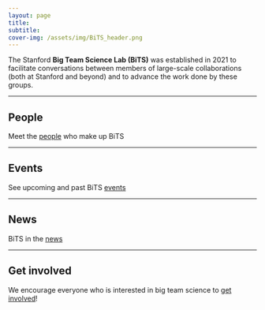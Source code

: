 ```yaml
---
layout: page
title: 
subtitle: 
cover-img: /assets/img/BiTS_header.png
---
```


<!---
Notes
- When using colors, use the color-blind palette from Wong (https://www.nature.com/articles/nmeth.1618.pdf?origin=ppub)
	- logo and project placeholders follow it.
--->

The Stanford **Big Team Science Lab (BiTS)** was established in 2021 to facilitate conversations between members of large-scale collaborations (both at Stanford and beyond) and to advance the work done by these groups.


***

## People
Meet the [people]({{site.baseurl}}/people/) who make up BiTS

***
## Events
See upcoming and past BiTS [events]({{site.baseurl}}/events/)

***
## News
BiTS in the [news]({{site.baseurl}}/news/)
 
***
## Get involved
We encourage everyone who is interested in big team science to [get involved]({{site.baseurl}}/get_involved/)!

